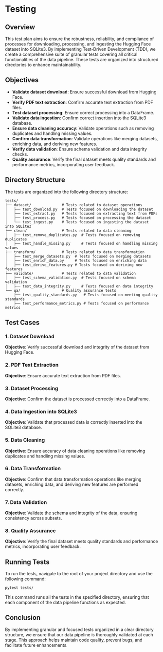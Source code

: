 # Testing

## Overview

This test plan aims to ensure the robustness, reliability, and compliance of processes for downloading, processing, and ingesting the Hugging Face dataset into SQLite3. By implementing Test-Driven Development (TDD), we create a comprehensive suite of granular tests covering all critical functionalities of the data pipeline. These tests are organized into structured directories to enhance maintainability.

## Objectives

- **Validate dataset download**: Ensure successful download from Hugging Face.
- **Verify PDF text extraction**: Confirm accurate text extraction from PDF files.
- **Test dataset processing**: Ensure correct processing into a DataFrame.
- **Validate data ingestion**: Confirm correct insertion into the SQLite3 database.
- **Ensure data cleaning accuracy**: Validate operations such as removing duplicates and handling missing values.
- **Confirm data transformation**: Validate operations like merging datasets, enriching data, and deriving new features.
- **Verify data validation**: Ensure schema validation and data integrity checks.
- **Quality assurance**: Verify the final dataset meets quality standards and performance metrics, incorporating user feedback.

## Directory Structure

The tests are organized into the following directory structure:

```
tests/
├── dataset/              # Tests related to dataset operations
│   ├── test_download.py  # Tests focused on downloading the dataset
│   ├── test_extract.py   # Tests focused on extracting text from PDFs
│   ├── test_process.py   # Tests focused on processing the dataset
│   └── test_ingest.py    # Tests focused on ingesting the dataset into SQLite3
├── clean/                # Tests related to data cleaning
│   ├── test_remove_duplicates.py  # Tests focused on removing duplicates
│   ├── test_handle_missing.py     # Tests focused on handling missing values
├── transform/            # Tests related to data transformation
│   ├── test_merge_datasets.py  # Tests focused on merging datasets
│   ├── test_enrich_data.py     # Tests focused on enriching data
│   ├── test_derive_features.py # Tests focused on deriving new features
├── validate/             # Tests related to data validation
│   ├── test_schema_validation.py  # Tests focused on schema validation
│   ├── test_data_integrity.py     # Tests focused on data integrity
└── qa/                   # Quality assurance tests
    ├── test_quality_standards.py   # Tests focused on meeting quality standards
    ├── test_performance_metrics.py # Tests focused on performance metrics
```

## Test Cases

### 1. Dataset Download

**Objective**: Verify successful download and integrity of the dataset from Hugging Face.

### 2. PDF Text Extraction

**Objective**: Ensure accurate text extraction from PDF files.

### 3. Dataset Processing

**Objective**: Confirm the dataset is processed correctly into a DataFrame.

### 4. Data Ingestion into SQLite3

**Objective**: Validate that processed data is correctly inserted into the SQLite3 database.

### 5. Data Cleaning

**Objective**: Ensure accuracy of data cleaning operations like removing duplicates and handling missing values.

### 6. Data Transformation

**Objective**: Confirm that data transformation operations like merging datasets, enriching data, and deriving new features are performed correctly.

### 7. Data Validation

**Objective**: Validate the schema and integrity of the data, ensuring consistency across subsets.

### 8. Quality Assurance

**Objective**: Verify the final dataset meets quality standards and performance metrics, incorporating user feedback.

## Running Tests

To run the tests, navigate to the root of your project directory and use the following command:

```bash
pytest tests/
```

This command runs all the tests in the specified directory, ensuring that each component of the data pipeline functions as expected.

## Conclusion

By implementing granular and focused tests organized in a clear directory structure, we ensure that our data pipeline is thoroughly validated at each stage. This approach helps maintain code quality, prevent bugs, and facilitate future enhancements.

